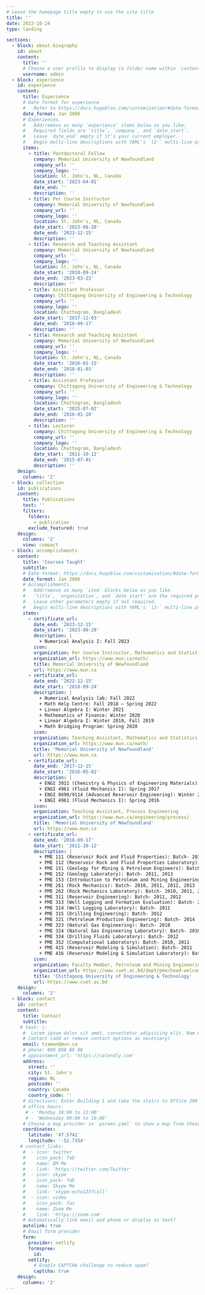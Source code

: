 ```yaml
---
# Leave the homepage title empty to use the site title
title: ''
date: 2022-10-24
type: landing

sections:
  - block: about.biography
    id: about
    content:
      title: ''
      # Choose a user profile to display (a folder name within `content/authors/`)
      username: admin
  - block: experience
    id: experience
    content:
      title: Experience
      # Date format for experience
      #   Refer to https://docs.hugoblox.com/customization/#date-format
      date_format: Jan 2006
      # Experiences.
      #   Add/remove as many `experience` items below as you like.
      #   Required fields are `title`, `company`, and `date_start`.
      #   Leave `date_end` empty if it's your current employer.
      #   Begin multi-line descriptions with YAML's `|2-` multi-line prefix.
      items:
        - title: Postdoctoral Fellow
          company: Memorial University of Newfoundland
          company_url: ''
          company_logo: ''
          location: St. John's, NL, Canada
          date_start: '2023-04-01'
          date_end: ''
          description: ''
        - title: Per Course Instructor
          company: Memorial University of Newfoundland
          company_url: ''
          company_logo: ''
          location: St. John's, NL, Canada
          date_start: '2023-08-28'
          date_end: '2023-12-15'
          description: ''
        - title: Research and Teaching Assistant
          company: Memorial University of Newfoundland
          company_url: ''
          company_logo: ''
          location: St. John's, NL, Canada
          date_start: '2018-09-24'
          date_end: '2023-03-23'
          description: ''
        - title: Assistant Professor
          company: Chittagong University of Engineering & Technology
          company_url: ''
          company_logo: ''
          location: Chattogram, Bangladesh
          date_start: '2017-12-03'
          date_end: '2018-09-17'
          description: ''
        - title: Research and Teaching Assistant
          company: Memorial University of Newfoundland
          company_url: ''
          company_logo: ''
          location: St. John's, NL, Canada
          date_start: '2016-01-15'
          date_end: '2018-01-03'
          description: ''
        - title: Assistant Professor
          company: Chittagong University of Engineering & Technology
          company_url: ''
          company_logo: ''
          location: Chattogram, Bangladesh
          date_start: '2015-07-02'
          date_end: '2016-01-10'
          description: ''
        - title: Lecturer
          company: Chittagong University of Engineering & Technology
          company_url: ''
          company_logo: ''
          location: Chattogram, Bangladesh
          date_start: '2011-10-12'
          date_end: '2015-07-01'
          description: ''
    design:
      columns: '2'
  - block: collection
    id: publications
    content:
      title: Publications
      text: ''
      filters:
        folders:
          - publication
        exclude_featured: true
    design:
      columns: '2'
      view: compact
  - block: accomplishments
    content:
      title: 'Courses Taught'
      subtitle:
      # Date format: https://docs.hugoblox.com/customization/#date-format
      date_format: Jan 2006
      # Accomplishments.
      #   Add/remove as many `item` blocks below as you like.
      #   `title`, `organization`, and `date_start` are the required parameters.
      #   Leave other parameters empty if not required.
      #   Begin multi-line descriptions with YAML's `|2-` multi-line prefix.
      items:
        - certificate_url: 
          date_end: '2023-12-15'
          date_start: '2023-08-28'
          description: |
            + Numerical Analysis I: Fall 2023
          icon: 
          organization: Per Course Instructor, Mathematics and Statistics
          organization_url: https://www.mun.ca/math/
          title: Memorial University of Newfoundland
          url: https://www.mun.ca
        - certificate_url: 
          date_end: '2022-12-15'
          date_start: '2018-09-24'
          description: |
            + Numerical Analysis lab: Fall 2022 
            + Math Help Centre: Fall 2018 – Spring 2022 
            + Linear Algebra I: Winter 2021 
            + Mathematics of Finance: Winter 2020 
            + Linear Algebra I: Winter 2019, Fall 2019 
            + Math Bridging Program: Spring 2020
          icon: 
          organization: Teaching Assistant, Mathematics and Statistics
          organization_url: https://www.mun.ca/math/
          title: 'Memorial University of Newfoundland'
          url: https://www.mun.ca
        - certificate_url: 
          date_end: '2017-12-15'
          date_start: '2016-05-01'
          description: |
            + ENGI 3911 (Chemistry & Physics of Engineering Materials): Fall 2017 
            + ENGI 4961 (Fluid Mechanics I): Spring 2017 
            + ENGI 8690/9114 (Advanced Reservoir Engineering): Winter 2017 
            + ENGI 4961 (Fluid Mechanics I): Spring 2016
          icon: 
          organization: Teaching Assistant, Process Engineering
          organization_url: https://www.mun.ca/engineering/process/
          title: 'Memorial University of Newfoundland'
          url: https://www.mun.ca
        - certificate_url: 
          date_end: '2018-09-17'
          date_start: '2011-10-12'
          description: |
            + PME 111 (Reservoir Rock and Fluid Properties): Batch- 2013 
            + PME 112 (Reservoir Rock and Fluid Properties Laboratory): Batch- 2013 
            + PME 151 (Geology for Mining & Petroleum Engineers): Batch- 2011, 2013 
            + PME 152 (Geology Laboratory): Batch- 2011, 2013 
            + PME 153 (Introduction to Petroleum and Mining Engineering): Batch- 2012 
            + PME 261 (Rock Mechanics): Batch- 2010, 2011, 2012, 2013 
            + PME 262 (Rock Mechanics Laboratory): Batch- 2010, 2011, 2012, 2013  
            + PME 311 (Reservoir Engineering): Batch- 2011, 2012 
            + PME 313 (Well Logging and Formation Evaluation): Batch- 2011
            + PME 314 (Well Logging Laboratory): Batch- 2011
            + PME 315 (Drilling Engineering): Batch- 2012
            + PME 321 (Petroleum Production Engineering): Batch- 2014
            + PME 323 (Natural Gas Engineering): Batch- 2010 
            + PME 324 (Natural Gas Engineering Laboratory): Batch- 2010
            + PME 334 (Drilling Fluids Laboratory): Batch- 2012
            + PME 352 (Computational Laboratory): Batch- 2010, 2011 
            + PME 415 (Reservoir Modeling & Simulation): Batch- 2011
            + PME 416 (Reservoir Modeling & Simulation Laboratory): Batch- 2011
          icon: 
          organization: Faculty Member, Petroleum and Mining Engineering
          organization_url: https://www.cuet.ac.bd/dept/pme/head-welcomemsg
          title: 'Chittagong University of Engineering & Technology'
          url: https://www.cuet.ac.bd
    design:
      columns: '2'
  - block: contact
    id: contact
    content:
      title: Contact
      subtitle:
     # text: |-
      #  Lorem ipsum dolor sit amet, consectetur adipiscing elit. Nam mi diam, venenatis ut magna et, vehicula efficitur enim.
      # Contact (add or remove contact options as necessary)
      email: tzaman@mun.ca
      # phone: 888 888 88 88
      # appointment_url: 'https://calendly.com'
      address:
        street: ''
        city: St. John's
        region: NL
        postcode: ''
        country: Canada
        country_code: ''
      # directions: Enter Building 1 and take the stairs to Office 200 on Floor 2
      # office_hours:
       # - 'Monday 10:00 to 13:00'
       # - 'Wednesday 09:00 to 10:00'
      # Choose a map provider in `params.yaml` to show a map from these coordinates
      coordinates:
        latitude: '47.5741'
        longitude: '-52.7354' 
     # contact_links:
      #  - icon: twitter
      #    icon_pack: fab
      #    name: DM Me
      #    link: 'https://twitter.com/Twitter'
      #  - icon: skype
      #    icon_pack: fab
      #    name: Skype Me
      #    link: 'skype:echo123?call'
      #  - icon: video
      #    icon_pack: fas
      #    name: Zoom Me
      #    link: 'https://zoom.com'
      # Automatically link email and phone or display as text?
      autolink: true
      # Email form provider
      form:
        provider: netlify
        formspree:
          id:
        netlify:
          # Enable CAPTCHA challenge to reduce spam?
          captcha: true
    design:
      columns: '2'
---
```


